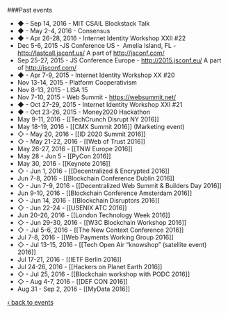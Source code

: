 ###Past events
* ◆ - Sep 14, 2016 - MIT CSAIL Blockstack Talk
* ◆ - May 2-4, 2016 - Consensus
* ◆ - Apr 26-28, 2016 - Internet Identity Workshop XXII #22
* Dec 5-6, 2015 -JS Conference US -  Amelia Island, FL - http://lastcall.jsconf.us/ A part of http://jsconf.com/
* Sep 25-27, 2015 - JS Conference Europe - http://2015.jsconf.eu/ A part of http://jsconf.com/
* ◆ - Apr 7-9, 2015 - Internet Identity Workshop XX #20
* Nov 13-14, 2015 - Platform Cooperativism
* Nov 8-13, 2015 - LISA 15
* Nov 7-10, 2015 - Web Summit - https://websummit.net/
* ◆ - Oct 27-29, 2015 - Internet Identity Workshop XXI #21
* ◆ - Oct 23-26, 2015 - Money2020 Hackathon
* May 9-11, 2016 - [[TechCrunch Disrupt NY 2016]]
* May 18-19, 2016 - [[CMX Summit 2016]] (Marketing event)
* ◇ - May 20, 2016 - [[ID 2020 Summit 2016]]
* ◇ - May 21-22, 2016 - [[Web of Trust 2016]]
* May 26-27, 2016 - [[TNW Europe 2016]]
* May 28 - Jun 5 - [[PyCon 2016]]
* May 30, 2016 - [[Keynote 2016]]
* ◇ - Jun 1, 2016 - [[Decentralized & Encrypted 2016]]
* Jun 7-8, 2016 - [[Blockchain Conference Dublin 2016]]
* ◇ - Jun 7-9, 2016 - [[Decentralized Web Summit & Builders Day 2016]]
* Jun 9-10, 2016 - [[Blockchain Conference Amsterdam 2016]]
* ◇ - Jun 14, 2016 - [[Blockchain Disruptors 2016]]
* ◇ - Jun 22-24 - [[USENIX ATC 2016]]
* Jun 20-26, 2016 - [[London Technology Week 2016]]
* ◇ - Jun 29-30, 2016 - [[W3C Blockchain Workshop 2016]]
* ◇ - Jul 5-6, 2016 - [[The New Context Conference 2016]]
* Jul 7-8, 2016 - [[Web Payments Working Group 2016]]
* ◇ - Jul 13-15, 2016 - [[Tech Open Air “knowshop” (satellite event) 2016]]
* Jul 17-21, 2016 - [[IETF Berlin 2016]]
* Jul 24-26, 2016 - [[Hackers on Planet Earth 2016]]
* ◇ - Jul 25, 2016 - [[Blockchain workshop with PODC 2016]]
* ◇ - Aug 4-7, 2016 - [[DEF CON 2016]]
* Aug 31 - Sep 2, 2016 - [[MyData 2016]]

[‹ back to events](events.md)
